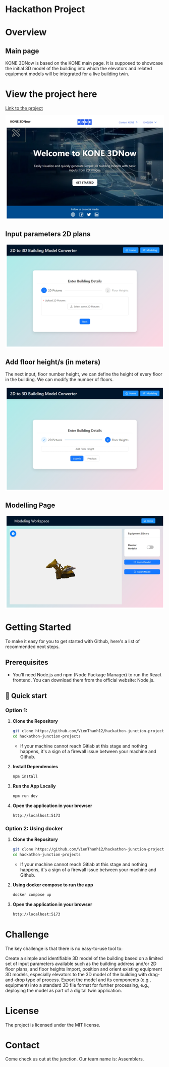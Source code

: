 # Hackathon Project

# Overview

## Main page

KONE 3DNow is based on the KONE main page. It is supposed to showcase the initial 3D model of the building into which the elevators and related equipment models will be integrated for a live building twin.

# View the project here

[Link to the project](https://hackathon-junction-projects.onrender.com/)

![Main Page](/src/assets/MainPage.png)

## Input parameters 2D plans

![Home Page](/src/assets/HomePage.png)

## Add floor height/s (in meters)

The next input, floor number height, we can define the height of every floor in the building. We can modify the number of floors.

![Home Page 2](/src/assets/HomePage2.png)

## Modelling Page

![Modelling Page](/src/assets/ModellingPage.png)

# Getting Started

To make it easy for you to get started with Github, here's a list of recommended next steps.

## Prerequisites

- You’ll need Node.js and npm (Node Package Manager) to run the React frontend. You can download them from the official website: Node.js.

## 🚀 Quick start

### Option 1:

1. **Clone the Repository**

   ```bash
   git clone https://github.com/VienThanh12/hackathon-junction-projects.git
   cd hackathon-junction-projects
   ```

   - If your machine cannot reach Gitlab at this stage and nothing happens, it's a sign of a firewall issue between your machine and Github.

2. **Install Dependencies**

   ```bash
   npm install
   ```

3. **Run the App Locally**

   ```bash
   npm run dev
   ```

4. **Open the application in your browser**
   ```bash
   http://localhost:5173
   ```

### Option 2: Using docker

1. **Clone the Repository**

   ```bash
   git clone https://github.com/VienThanh12/hackathon-junction-projects.git
   cd hackathon-junction-projects
   ```

   - If your machine cannot reach Gitlab at this stage and nothing happens, it's a sign of a firewall issue between your machine and Github.

2. **Using docker compose to run the app**

   ```bash
   docker compose up
   ```

3. **Open the application in your browser**
   ```bash
   http://localhost:5173
   ```

# Challenge

The key challenge is that there is no easy-to-use tool to:

Create a simple and identifiable 3D model of the building based on a limited set of input parameters available such as the building address and/or 2D floor plans, and floor heights
Import, position and orient existing equipment 3D models, especially elevators to the 3D model of the building with drag-and-drop type of process.
Export the model and its components (e.g., equipment) into a standard 3D file format for further processing, e.g., deploying the model as part of a digital twin application.

# License

The project is licensed under the MIT license.

# Contact

Come check us out at the junction. Our team name is: Assemblers.
